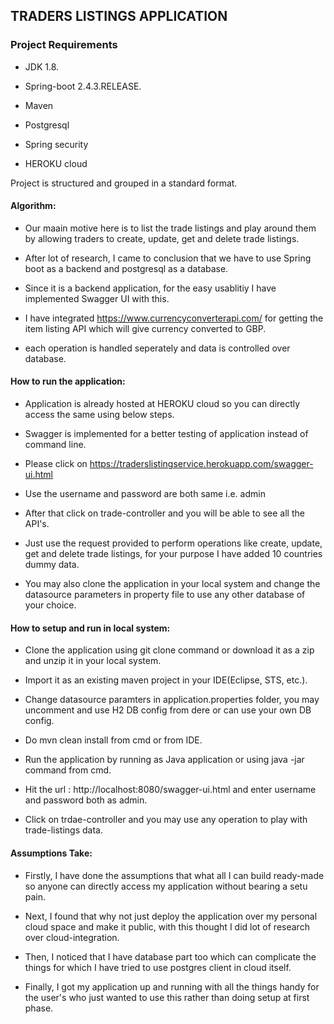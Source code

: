 ## TRADERS LISTINGS APPLICATION

### Project Requirements

* JDK 1.8.

* Spring-boot 2.4.3.RELEASE.

* Maven

* Postgresql

* Spring security

* HEROKU cloud


Project is structured and grouped in a standard format.

#### Algorithm:

* Our maain motive here is to list the trade listings and play around them by allowing traders to create, update, get and delete trade listings.

* After lot of research, I came to conclusion that we have to use Spring boot as a backend and postgresql as a database.

* Since it is a backend application, for the easy usablitiy I have implemented Swagger UI with this.

* I have integrated https://www.currencyconverterapi.com/ for getting the item listing API which will give currency converted to GBP.

* each operation is handled seperately and data is controlled over database.

#### How to run the application:

* Application is already hosted at HEROKU cloud so you can directly access the same using below steps.

* Swagger is implemented for a better testing of application instead of command line.

* Please click on https://traderslistingservice.herokuapp.com/swagger-ui.html

* Use the username and password are both same i.e. admin

* After that click on trade-controller and you will be able to see all the API's.

* Just use the request provided to perform operations like create, update, get and delete trade listings, for your purpose I have added 10 countries dummy data.

* You may also clone the application in your local system and change the datasource parameters in property file to use any other database of your choice.

#### How to setup and run in local system:

* Clone the application using git clone command or download it as a zip and unzip it in your local system.

* Import it as an existing maven project in your IDE(Eclipse, STS, etc.).

* Change datasource paramters in application.properties folder, you may uncomment and use H2 DB config from dere or can use your own DB config.

* Do mvn clean install from cmd or from IDE.

* Run the application by running as Java application or using java -jar command from cmd.

* Hit the url : http://localhost:8080/swagger-ui.html and enter username and password both as admin.

* Click on trdae-controller and you may use any operation to play with trade-listings data.

#### Assumptions Take:

* Firstly, I have done the assumptions that what all I can build ready-made so anyone can directly access my application without bearing a setu pain.

* Next, I found that why not just deploy the application over my personal cloud space and make it public, with this thought I did lot of research over cloud-integration.

* Then, I noticed that I have database part too which can complicate the things for which I have tried to use postgres client in cloud itself.

* Finally, I got my application up and running with all the things handy for the user's who just wanted to use this rather than doing setup at first phase.

